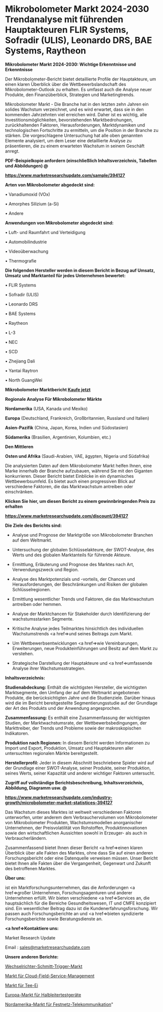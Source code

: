 # Mikrobolometer Markt 2024-2030 Trendanalyse mit führenden Hauptakteuren FLIR Systems, Sofradir (ULIS), Leonardo DRS, BAE Systems, Raytheon

<strong>Mikrobolometer Markt 2024-2030: Wichtige Erkenntnisse und Erkenntnisse</strong>

Der Mikrobolometer-Bericht bietet detaillierte Profile der Hauptakteure, um einen klaren Überblick über die Wettbewerbslandschaft des Mikrobolometer-Outlook zu erhalten. Es umfasst auch die Analyse neuer Produkte, den Finanzüberblick, Strategien und Marketingtrends.

Mikrobolometer Markt - Die Branche hat in den letzten zehn Jahren ein solides Wachstum verzeichnet, und es wird erwartet, dass sie in den kommenden Jahrzehnten viel erreichen wird. Daher ist es wichtig, alle Investitionsmöglichkeiten, bevorstehenden Marktbedrohungen, zurückhaltenden Faktoren, Herausforderungen, Marktdynamiken und technologischen Fortschritte zu ermitteln, um die Position in der Branche zu stärken. Die vorgeschlagene Untersuchung hat alle oben genannten Elemente analysiert, um dem Leser eine detaillierte Analyse zu präsentieren, die zu einem erwarteten Wachstum in seinem Geschäft anregt.



<strong><b>PDF-Beispielkopie anfordern (einschließlich Inhaltsverzeichnis, Tabellen und Abbildungen) @ </b></strong>

<strong><a href=https://www.marketresearchupdate.com/sample/394127>

<strong>https://www.marketresearchupdate.com/sample/394127</u></a></strong></strong>



<strong>Arten von Mikrobolometer abgedeckt sind:</strong>

• Vanadiumoxid (VOx)

• Amorphes Silizium (a-Si)

• Andere



<strong>Anwendungen von Mikrobolometer abgedeckt sind:</strong>

• Luft- und Raumfahrt und Verteidigung

• Automobilindustrie

• Videoüberwachung

• Thermografie



<strong>Die folgenden Hersteller werden in diesem Bericht in Bezug auf Umsatz, Umsatz und Marktanteil für jedes Unternehmen bewertet:</strong>

• FLIR Systems

• Sofradir (ULIS)

• Leonardo DRS

• BAE Systems

• Raytheon

• L-3

• NEC

• SCD

• Zhejiang Dali

• Yantai Raytron

• North GuangWei



<strong>Mikrobolometer Marktbericht <a href=https://www.marketresearchupdate.com/buynow/394127>Kaufe jetzt</a></strong>



<strong>Regionale Analyse Für Mikrobolometer Märkte</strong>



<strong>Nordamerika</strong> (USA, Kanada und Mexiko)



<strong>Europa</strong> (Deutschland, Frankreich, Großbritannien, Russland und Italien)



<strong>Asien-Pazifik</strong> (China, Japan, Korea, Indien und Südostasien)



<strong>Südamerika</strong> (Brasilien, Argentinien, Kolumbien, etc.)



<strong>Den Mittleren</strong> 

<strong>Osten und Afrika</strong> (Saudi-Arabien, VAE, ägypten, Nigeria und Südafrika)

Die analysierten Daten auf dem Mikrobolometer Markt helfen Ihnen, eine Marke innerhalb der Branche aufzubauen, während Sie mit den Giganten konkurrieren. Dieser Bericht bietet Einblicke in ein dynamisches Wettbewerbsumfeld. Es bietet auch einen progressiven Blick auf verschiedene Faktoren, die das Marktwachstum antreiben oder einschränken.



<strong>Klicken Sie hier, um diesen Bericht zu einem gewinnbringenden Preis zu erhalten
</strong>

<strong><a href=https://www.marketresearchupdate.com/discount/394127>https://www.marketresearchupdate.com/discount/394127</b></u></strong></a>



<strong>Die Ziele des Berichts sind:</strong>

- Analyse und Prognose der Marktgröße von Mikrobolometer Branchen auf dem Weltmarkt.

- Untersuchung der globalen Schlüsselakteure, der SWOT-Analyse, des Werts und des globalen Marktanteils für führende Akteure.

- Ermittlung, Erläuterung und Prognose des Marktes nach Art, Verwendungszweck und Region.

- Analyse des Marktpotenzials und -vorteils, der Chancen und Herausforderungen, der Beschränkungen und Risiken der globalen Schlüsselregionen.

- Ermittlung wesentlicher Trends und Faktoren, die das Marktwachstum antreiben oder hemmen.

- Analyse der Marktchancen für Stakeholder durch Identifizierung der wachstumsstarken Segmente.

- Kritische Analyse jedes Teilmarktes hinsichtlich des individuellen Wachstumstrends <a href=>und</a> seines Beitrags zum Markt.

- Um Wettbewerbsentwicklungen <a href=>wie</a> Vereinbarungen, Erweiterungen, neue Produkteinführungen und Besitz auf dem Markt zu verstehen.

- Strategische Darstellung der Hauptakteure und <a href=>umfas</a>sende Analyse ihrer Wachstumsstrategien.



<strong>Inhaltsverzeichnis:</strong>



<strong>Studienabdeckung:</strong> Enthält die wichtigsten Hersteller, die wichtigsten Marktsegmente, den Umfang der auf dem Weltmarkt angebotenen Produkte, die berücksichtigten Jahre und die Studienziele. Darüber hinaus wird die im Bericht bereitgestellte Segmentierungsstudie auf der Grundlage der Art des Produkts und der Anwendung angesprochen.



<strong>Zusammenfassung:</strong> Es enthält eine Zusammenfassung der wichtigsten Studien, der Marktwachstumsrate, der Wettbewerbsbedingungen, der Markttreiber, der Trends und Probleme sowie der makroskopischen Indikatoren.



<strong>Produktion nach Regionen:</strong> In diesem Bericht werden Informationen zu Import und Export, Produktion, Umsatz und Hauptakteuren aller untersuchten regionalen Märkte bereitgestellt.



<strong>Herstellerprofil:</strong> Jeder in diesem Abschnitt beschriebene Spieler wird auf der Grundlage einer SWOT-Analyse, seiner Produkte, seiner Produktion, seines Werts, seiner Kapazität und anderer wichtiger Faktoren untersucht.



<strong><b>Zugriff auf vollständige Berichtsbeschreibung, Inhaltsverzeichnis, Abbildung, Diagramm usw. @ </b></strong>

<strong><a href=https://www.marketresearchupdate.com/industry-growth/microbolometer-market-statistices-394127>https://www.marketresearchupdate.com/industry-growth/microbolometer-market-statistices-394127</a></strong>

Das Wachstum dieses Marktes ist weltweit verschiedenen Faktoren unterworfen, unter anderem dem Verbrauchervolumen von Mikrobolometer von Mikrobolometer Produkten, Wachstumsmodellen anorganischer Unternehmen, der Preisvolatilität von Rohstoffen, Produktinnovationen sowie den wirtschaftlichen Aussichten sowohl in Erzeuger- als auch in Verbraucherländern.

Zusammenfassend bietet Ihnen dieser Bericht <a href=>einen</a> klaren Überblick über alle Fakten des Marktes, ohne dass Sie auf einen anderen Forschungsbericht oder eine Datenquelle verweisen müssen. Unser Bericht bietet Ihnen alle Fakten über die Vergangenheit, Gegenwart und Zukunft des betroffenen Marktes.



<strong>Über uns:</strong>

 ist ein Marktforschungsunternehmen, das die Anforderungen <a href=>großer</a> Unternehmen, Forschungsagenturen und anderer Unternehmen erfüllt. Wir bieten verschiedene <a href=>Services</a> an, die hauptsächlich für die Bereiche Gesundheitswesen, IT und CMFE konzipiert sind. Ein wesentlicher Beitrag dazu ist die Kundenerfahrungsforschung. Wir passen auch Forschungsberichte an und <a href=>bieten</a> syndizierte Forschungsberichte sowie Beratungsdienste an.



<strong><a href=>Kontaktiere uns:</a></strong>

Market Research Update

Email : sales@marketresearchupdate.com



<strong>Unsere anderen Berichte:</strong>

<a href=https://www.linkedin.com/pulse/inverter-schmitt-trigger-market-size-growth-set>Wechselrichter-Schmitt-Trigger-Markt</a>

<a href=https://www.linkedin.com/pulse/cloud-field-service-management-market-size-share>Markt für Cloud-Field-Service-Management</a>

<a href=https://www.linkedin.com/pulse/tea-infusers-market-size-industry-growth-factors>Markt für Tee-Ei</a>

<a href=https://www.linkedin.com/pulse/europe-semiconductor-test-equipments-market>Europa-Markt für Halbleitertestgeräte</a>

<a href=https://www.linkedin.com/pulse/north-america-fixed-line-telecoms-market-size>Nordamerika-Markt für Festnetz-Telekommunikation</a>"
